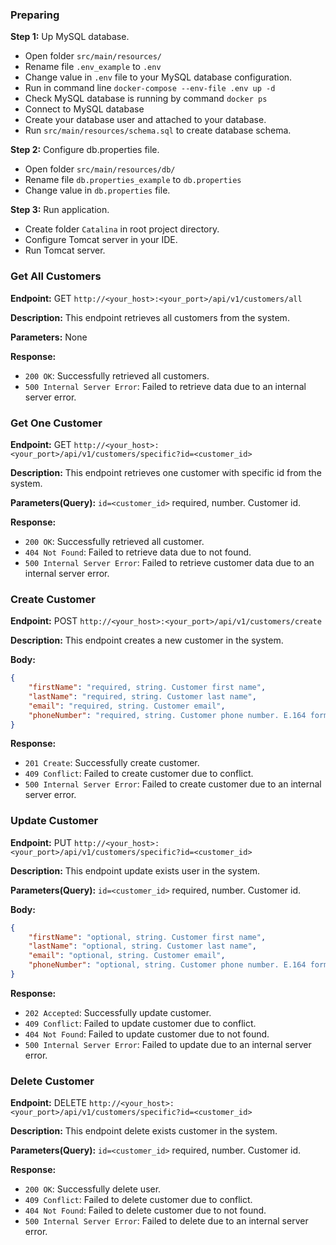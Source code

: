 ### Preparing

**Step 1:** Up MySQL database.
 - Open folder `src/main/resources/`
 - Rename file `.env_example` to `.env`
 - Change value in `.env` file to your MySQL database configuration.
 - Run in command line `docker-compose --env-file .env up -d`
 - Check MySQL database is running by command `docker ps`
 - Connect to MySQL database 
 - Create your database user and attached to your database.
 - Run `src/main/resources/schema.sql` to create database schema.

**Step 2:** Configure db.properties file.
 - Open folder `src/main/resources/db/`
 - Rename file `db.properties_example` to `db.properties`
 - Change value in `db.properties` file.

**Step 3:** Run application.
 - Create folder `Catalina` in root project directory.
 - Configure Tomcat server in your IDE.
 - Run Tomcat server.

### Get All Customers

**Endpoint:** GET `http://<your_host>:<your_port>/api/v1/customers/all`

**Description:**
This endpoint retrieves all customers from the system.

**Parameters:**
None

**Response:**
- `200 OK`: Successfully retrieved all customers.
- `500 Internal Server Error`: Failed to retrieve data due to an internal server error.

### Get One Customer

**Endpoint:** GET `http://<your_host>:<your_port>/api/v1/customers/specific?id=<customer_id>`

**Description:**
This endpoint retrieves one customer with specific id from the system.

**Parameters(Query):**
`id=<customer_id>` required, number. Customer id.

**Response:**
- `200 OK`: Successfully retrieved all customer.
- `404 Not Found`: Failed to retrieve data due to not found.
- `500 Internal Server Error`: Failed to retrieve customer data due to an internal server error.

### Create Customer

**Endpoint:** POST `http://<your_host>:<your_port>/api/v1/customers/create`

**Description:**
This endpoint creates a new customer in the system.

**Body:**
```json
{
    "firstName": "required, string. Customer first name",
    "lastName": "required, string. Customer last name",
    "email": "required, string. Customer email",
    "phoneNumber": "required, string. Customer phone number. E.164 format"
}
```

**Response:**
- `201 Create`: Successfully create customer.
- `409 Conflict`: Failed to create customer due to conflict.
- `500 Internal Server Error`: Failed to create customer due to an internal server error.

### Update Customer

**Endpoint:** PUT `http://<your_host>:<your_port>/api/v1/customers/specific?id=<customer_id>`

**Description:**
This endpoint update exists user in the system.

**Parameters(Query):**
`id=<customer_id>` required, number. Customer id.

**Body:**
```json
{
    "firstName": "optional, string. Customer first name",
    "lastName": "optional, string. Customer last name",
    "email": "optional, string. Customer email",
    "phoneNumber": "optional, string. Customer phone number. E.164 format"
}
```

**Response:**
- `202 Accepted`: Successfully update customer.
- `409 Conflict`: Failed to update customer due to conflict.
- `404 Not Found`: Failed to update customer due to not found.
- `500 Internal Server Error`: Failed to update due to an internal server error.

### Delete Customer

**Endpoint:** DELETE `http://<your_host>:<your_port>/api/v1/customers/specific?id=<customer_id>`

**Description:**
This endpoint delete exists customer in the system.

**Parameters(Query):**
`id=<customer_id>` required, number. Customer id.

**Response:**
- `200 OK`: Successfully delete user.
- `409 Conflict`: Failed to delete customer due to conflict.
- `404 Not Found`: Failed to delete customer due to not found.
- `500 Internal Server Error`: Failed to delete due to an internal server error.
